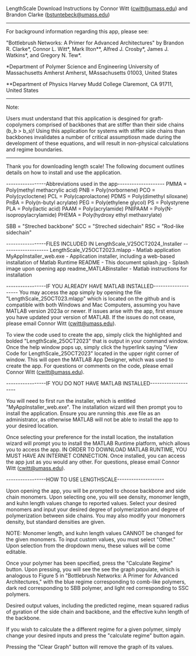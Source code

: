 LengthScale Download Instructions
by Connor Witt (cwitt@umass.edu) and Brandon Clarke (bstuntebeck@umass.edu)
______________________________________________________________
For background information regarding this app, please see:

"Bottlebrush Networks: A Primer for Advanced Architectures"
by Brandon R. Clarke*, Connor L. Witt*, Mark Ilton**, Alfred J. Crosby*, James J. Watkins*, and Gregory N. Tew*.

*Department of Polymer Science and Engineering
University of Massachusetts Amherst
Amherst, MAssachusetts 01003, United States

**Department of Physics
Harvey Mudd College
Claremont, CA 91711, United States
______________________________________________________________
Note:

Users must understand that this application is desgined for graft-copolymers comprised of backbones that are stiffer than their side chains (b_b > b_s)! Using this application for systems with stiffer side chains than backbones invalidates a number of critical assumptiosn made during the development of these equations, and will result in non-physical calculations and regime boundaries.

______________________________________________________________ 

Thank you for downloading length scale! The following document outlines details on how to install and use the application.

-----------------Abbreviations used in the app--------------------
PMMA = Poly(methyl methacrylic acid)
PNB = Poly(norbornene)
PCO = Poly(cycloctene)
PCL = Poly(caprolactone)
PDMS = Poly(dimethyl siloxane)
PnBA = Poly(n-butyl acrylate)
PEG = Poly(ethylene glycol)
PS = Polystyrene
PLA = Poly(lactic acid)
PAAM = Poly(acrylamide)
PNIPAAM = Poly(N-isopropylacrylamide)
PHEMA = Poly(hydroxy ethyl methaxrylate)

SBB = "Streched backbone"
SCC = "Streched sidechain"
RSC = "Rod-like sidechain"

-----------------FILES INCLUDED IN LengthScale_V25OCT2024_Installer --------------------
LengthScale_V25OCT2023.mlapp - Matlab application
MyAppInstaller_web.exe - Application installer, including a web-based installation of Matlab Runtime
README - This document
splash.jpg - Splash image upon opening app
readme_MATLABinstaller - Matlab instructions for installation

-----------------IF YOU ALREADY HAVE MATLAB INSTALLED--------------------
You may access the app simply by opening the file "LengthScale_25OCT023.mlapp" which is located on the github and is compatible with both Windows and Mac Computers, assuming you have MATLAB version 2023a or newer. If issues arise with the app, first ensure you have updated your version of MATLAB. If the issues do not cease, please email Connor Witt (cwitt@umass.edu). 

To view the code used to create the app, simply click the highlighted and bolded "LengthScale_25OCT2023" that is output in your command window. Once the help window pops up, simply click the hyperlink saying "View Code for LengthScale_25OCT2023" located in the upper right corner of window. This will open the MATLAB App Designer, which was used to create the app. For questions or comments on the code, please email Connor Witt (cwitt@umass.edu). 

-----------------IF YOU DO NOT HAVE MATLAB INSTALLED--------------------

You will need to first run the installer, which is entitled "MyAppInstaller_web.exe".
The installation wizard will then prompt you to install the application. Ensure you are running this .exe file as an administrator, as otherwise MATLAB will not be able to install the app to your desired location.

Once selecting your preference for the install location, the installation wizard will prompt you to install the MATLAB Runtime platform, which allows you to access the app. IN ORDER TO DOWNLOAD MATLAB RUNTIME, YOU MUST HAVE AN INTERNET CONNECTION. Once installed, you can access the app just as you would any other. For questions, please email Connor Witt (cwitt@umass.edu).


-----------------HOW TO USE LENGTHSCALE--------------------

Upon opening the app, you will be prompted to choose backbone and side chain monomers. Upon selecting one, you will see density, monomer length, and kuhn length values change to reported values. Select your desired monomers and input your desired degree of polymerization and degree of polymerization between side chains. You may also modify your monomers density, but standard densities are given. 

NOTE: Monomer length, and kuhn length values CANNOT be changed for the given monomers. To input custom values, you must select "Other." Upon selection from the dropdown menu, these values will be come editable. 

Once your polymer has been specified, press the "Calculate Regime" button. Upon pressing, you will see the see the graph populate, which is analogous to Figure 5 in "Bottlebrush Networks: A Primer for Advanced Architectures," with the blue regime corresponding to comb-like polymers, dark red corresponding to SBB polymer, and light red corresponding to SSC polymers.

Desired output values, including the predicted regime, mean squared radius of gyration of the side chain and backbone, and the effective kuhn length of the backbone. 

If you wish to calculate the a different regime for a given polymer, simply change your desired inputs and press the "calculate regime" button again. 

Pressing the "Clear Graph" button will remove the graph of its values. 






